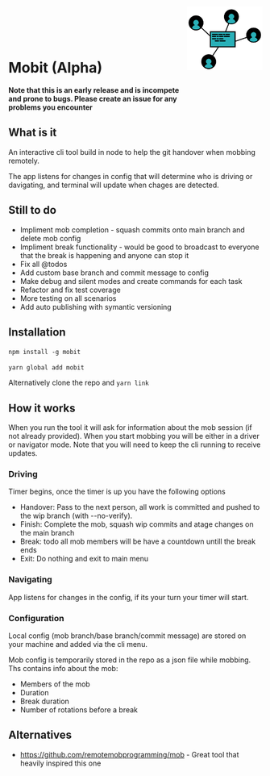 

<img src="mobit-alt.png" alt="mobit" width="150" align="right" style="margin-bottom:50px;" />

<br/><br/><br/>


# Mobit (Alpha)
**Note that this is an early release and is incompete and prone to bugs. Please create an issue for any problems you encounter**

## What is it 
An interactive cli tool build in node to help the git handover when mobbing remotely. 

The app listens for changes in config that will determine who is driving or davigating, and terminal will update when chages are detected.



## Still to do 
- Impliment mob completion - squash commits onto main branch and delete mob config
- Impliment break functionality - would be good to broadcast to everyone that the break is happening and anyone can stop it
- Fix all @todos
- Add custom base branch and commit message to config
- Make debug and silent modes and create commands for each task
- Refactor and fix test coverage 
- More testing on all scenarios
- Add auto publishing with symantic versioning

## Installation
`npm install -g mobit`

`yarn global add mobit`

Alternatively clone the repo and `yarn link`

## How it works
When you run the tool it will ask for information about the mob session (if not already provided). When you start mobbing you will be either in a driver or navigator mode. Note that you will need to keep the cli running to receive updates.

### Driving
Timer begins, once the timer is up you have the following options
- Handover: Pass to the next person, all work is committed and pushed to the wip branch (with --no-verify).
- Finish: Complete the mob, squash wip commits and atage changes on the main branch
- Break: todo all mob members will be have a countdown untill the break ends
- Exit: Do nothing and exit to main menu

### Navigating
App listens for changes in the config, if its your turn your timer will start.

### Configuration 
Local config (mob branch/base branch/commit message) are stored on your machine and added via the cli menu. 

Mob config is temporarily stored in the repo as a json file while mobbing. Ths contains info about the mob:
- Members of the mob
- Duration 
- Break duration
- Number of rotations before a break

## Alternatives 
- https://github.com/remotemobprogramming/mob - Great tool that heavily inspired this one

